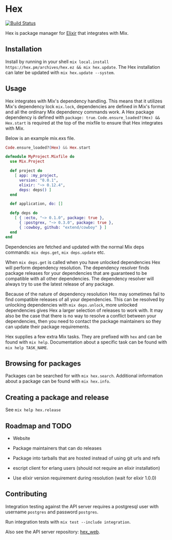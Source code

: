 # Hex

[![Build Status](https://travis-ci.org/ericmj/hex.png?branch=master "Build Status")](http://travis-ci.org/ericmj/hex)

Hex is package manager for [Elixir](https://github.com/elixir-lang/elixir) that integrates with Mix.

## Installation

Install by running in your shell `mix local.install https://hex.pm/archives/hex.ez && mix hex.update`. The Hex installation can later be updated with `mix hex.update --system`.

## Usage

Hex integrates with Mix's dependency handling. This means that it utilizes Mix's dependency lock `mix.lock`, dependencies are defined in Mix's format and all the ordinary Mix dependency commands work. A Hex package dependency is defined with `package: true`. `Code.ensure_loaded?(Hex) && Hex.start` is required at the top of the mixfile to ensure that Hex integrates with Mix.

Below is an example mix.exs file.

```elixir
Code.ensure_loaded?(Hex) && Hex.start

defmodule MyProject.Mixfile do
  use Mix.Project

  def project do
    [ app: :my_project,
      version: "0.0.1",
      elixir: "~> 0.12.4",
      deps: deps() ]
  end

  def application, do: []

  defp deps do
    [ { :ecto, "~> 0.1.0", package: true },
      { :postgrex, "~> 0.3.0", package: true },
      { :cowboy, github: "extend/cowboy" } ]
  end
end
```

Dependencies are fetched and updated with the normal Mix deps commands: `mix deps.get`, `mix deps.update` etc.

When `mix deps.get` is called when you have unlocked dependencies Hex will perform dependency resolution. The dependency resolver finds package releases for your dependencies that are guaranteed to be compatible with all other dependencies. The dependency resolver will always try to use the latest release of any package.

Because of the nature of dependency resolution Hex may sometimes fail to find compatible releases of all your dependencies. This can be resolved by unlocking dependencies with `mix deps.unlock`, more unlocked dependencies gives Hex a larger selection of releases to work with. It may also be the case that there is no way to resolve a conflict between your dependencies, then you need to contact the package maintainers so they can update their package requirements.

Hex supplies a few extra Mix tasks. They are prefixed with `hex` and can be found with `mix help`. Documentation about a specific task can be found with `mix help TASK_NAME`.

## Browsing for packages

Packages can be searched for with `mix hex.search`. Additional information about a package can be found with `mix hex.info`.

## Creating a package and release

See `mix help hex.release`

## Roadmap and TODO

* Website

* Package maintainers that can do releases

* Package into tarballs that are hosted instead of using git urls and refs

* escript client for erlang users (should not require an elixir installation)

* Use elixir version requirement during resolution (wait for elixir 1.0.0)

## Contributing

Integration testing against the API server requires a postgresql user with username `postgres` and password `postgres`.

Run integration tests with `mix test --include integration`.

Also see the API server repository: [hex_web](https://github.com/ericmj/hex_web).

